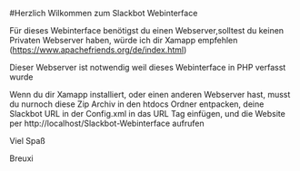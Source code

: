 #Herzlich Wilkommen zum Slackbot Webinterface

Für dieses Webinterface benötigst du einen Webserver,solltest du keinen Privaten Webserver haben, würde ich dir Xamapp empfehlen (https://www.apachefriends.org/de/index.html)

Dieser Webserver ist notwendig weil dieses Webinterface in PHP verfasst wurde

Wenn du dir Xamapp installiert, oder einen anderen Webserver hast, musst du nurnoch diese Zip Archiv in den htdocs Ordner entpacken, deine Slackbot URL in der Config.xml in das URL Tag einfügen, und die Website per http://localhost/Slackbot-Webinterface aufrufen

Viel Spaß

Breuxi
